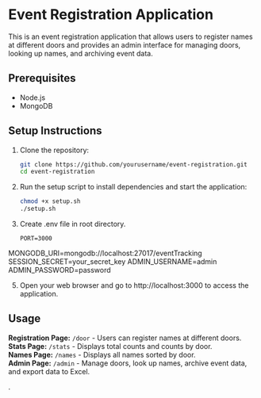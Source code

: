 # Event Registration Application

This is an event registration application that allows users to register names at different doors and provides an admin interface for managing doors, looking up names, and archiving event data.

## Prerequisites

- Node.js
- MongoDB

## Setup Instructions

1. Clone the repository:

   ```bash
   git clone https://github.com/yourusername/event-registration.git
   cd event-registration


2. Run the setup script to install dependencies and start the application:

    ```bash
   chmod +x setup.sh
   ./setup.sh

3.  Create .env file in root directory.
    ```Example
    PORT=3000
   MONGODB_URI=mongodb://localhost:27017/eventTracking
   SESSION_SECRET=your_secret_key
   ADMIN_USERNAME=admin
   ADMIN_PASSWORD=password


5. Open your web browser and go to http://localhost:3000 to access the application.

## Usage
**Registration Page:** `/door` - Users can register names at different doors. <br>
**Stats Page:** `/stats` - Displays total counts and counts by door. <br>
**Names Page:** `/names` - Displays all names sorted by door. <br>
**Admin Page:** `/admin` - Manage doors, look up names, archive event data, and export data to Excel.

.
